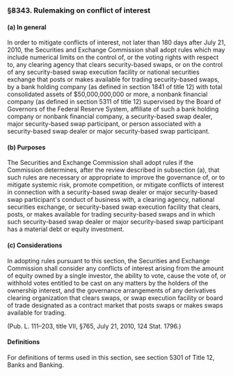 ### §8343. Rulemaking on conflict of interest ###

#### (a) In general ####

In order to mitigate conflicts of interest, not later than 180 days after July 21, 2010, the Securities and Exchange Commission shall adopt rules which may include numerical limits on the control of, or the voting rights with respect to, any clearing agency that clears security-based swaps, or on the control of any security-based swap execution facility or national securities exchange that posts or makes available for trading security-based swaps, by a bank holding company (as defined in section 1841 of title 12) with total consolidated assets of $50,000,000,000 or more, a nonbank financial company (as defined in section 5311 of title 12) supervised by the Board of Governors of the Federal Reserve System, affiliate of such a bank holding company or nonbank financial company, a security-based swap dealer, major security-based swap participant, or person associated with a security-based swap dealer or major security-based swap participant.

#### (b) Purposes ####

The Securities and Exchange Commission shall adopt rules if the Commission determines, after the review described in subsection (a), that such rules are necessary or appropriate to improve the governance of, or to mitigate systemic risk, promote competition, or mitigate conflicts of interest in connection with a security-based swap dealer or major security-based swap participant's conduct of business with, a clearing agency, national securities exchange, or security-based swap execution facility that clears, posts, or makes available for trading security-based swaps and in which such security-based swap dealer or major security-based swap participant has a material debt or equity investment.

#### (c) Considerations ####

In adopting rules pursuant to this section, the Securities and Exchange Commission shall consider any conflicts of interest arising from the amount of equity owned by a single investor, the ability to vote, cause the vote of, or withhold votes entitled to be cast on any matters by the holders of the ownership interest, and the governance arrangements of any derivatives clearing organization that clears swaps, or swap execution facility or board of trade designated as a contract market that posts swaps or makes swaps available for trading.

(Pub. L. 111–203, title VII, §765, July 21, 2010, 124 Stat. 1796.)

#### Definitions ####

For definitions of terms used in this section, see section 5301 of Title 12, Banks and Banking.